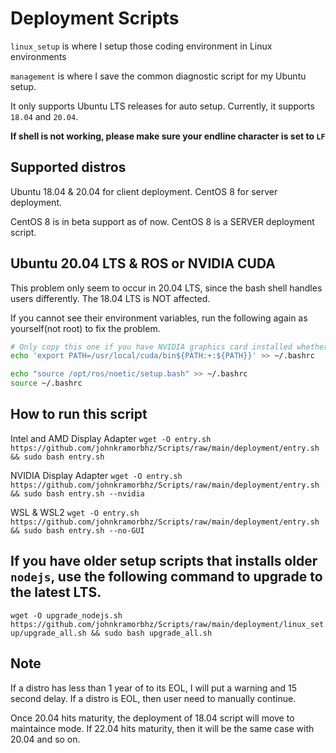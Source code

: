 # Deployment Scripts
`linux_setup` is where I setup those coding environment in Linux environments

`management` is where I save the common diagnostic script for my Ubuntu setup.

It only supports Ubuntu LTS releases for auto setup. Currently, it supports `18.04` and `20.04`.

**If shell is not working, please make sure your endline character is set to `LF`**

## Supported distros

Ubuntu 18.04 & 20.04 for client deployment. CentOS 8 for server deployment.

CentOS 8 is in beta support as of now. CentOS 8 is a SERVER deployment script.

## Ubuntu 20.04 LTS & ROS or NVIDIA CUDA

This problem only seem to occur in 20.04 LTS, since the bash shell handles users differently. The 18.04 LTS is NOT affected.

If you cannot see their environment variables, run the following again as yourself(not root) to fix the problem.

```bash
# Only copy this one if you have NVIDIA graphics card installed whether it is in WSL or non-VM.
echo 'export PATH=/usr/local/cuda/bin${PATH:+:${PATH}}' >> ~/.bashrc

echo "source /opt/ros/noetic/setup.bash" >> ~/.bashrc
source ~/.bashrc
```

## How to run this script
Intel and AMD Display Adapter `wget -O entry.sh https://github.com/johnkramorbhz/Scripts/raw/main/deployment/entry.sh && sudo bash entry.sh`

NVIDIA Display Adapter `wget -O entry.sh https://github.com/johnkramorbhz/Scripts/raw/main/deployment/entry.sh && sudo bash entry.sh --nvidia`

WSL & WSL2 `wget -O entry.sh https://github.com/johnkramorbhz/Scripts/raw/main/deployment/entry.sh && sudo bash entry.sh --no-GUI`

## If you have older setup scripts that installs older `nodejs`, use the following command to upgrade to the latest LTS.

`wget -O upgrade_nodejs.sh https://github.com/johnkramorbhz/Scripts/raw/main/deployment/linux_setup/upgrade_all.sh && sudo bash upgrade_all.sh`

## Note

If a distro has less than 1 year of to its EOL, I will put a warning and 15 second delay. If a distro is EOL, then user need to manually continue.

Once 20.04 hits maturity, the deployment of 18.04 script will move to maintaince mode. If 22.04 hits maturity, then it will be the same case with 20.04 and so on.